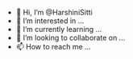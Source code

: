 - 👋 Hi, I’m @HarshiniSitti
- 👀 I’m interested in ...
- 🌱 I’m currently learning ...
- 💞️ I’m looking to collaborate on ...
- 📫 How to reach me ...

<!---
HarshiniSitti/HarshiniSitti is a ✨ special ✨ repository because its `README.md` (this file) appears on your GitHub profile.
You can click the Preview link to take a look at your changes.
--->
